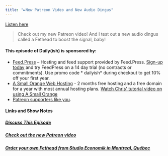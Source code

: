 ```yaml
---
title: "►New Patreon Video and New Audio Dingus"
---
```

<p><a href="http://goodstuff.fm/dailyish/136">Listen here</a></p>
<blockquote><p>
  Check out my new Patreon video! And I test out a new audio dingus called a Fethead to boost the signal, baby!
</p></blockquote>
<h4>This episode of Daily(ish) is sponsored by:</h4>
<ul>
<li><a href="http://ift.tt/1e3iZVa">Feed.Press</a> – Hosting and feed support provided by Feed.Press. <a href="http://ift.tt/1e3iZVa">Sign-up today</a> and try FeedPress on a 14 day trial (no contracts or commitments). Use promo code * dailyish* during checkout to get 10% off your first year.</li>
<li><a href="http://ift.tt/1CsQlrL">A Small Orange Web Hosting</a> - 2 months free hosting and a free domain for a year with most annual hosting plans. <a href="https://www.youtube.com/watch?v=_dQr69-dkbU">Watch Chris&#39; tutorial video on using A Small Orange</a></li>
<li><a href="http://ift.tt/1m1PRjr">Patreon supporters like you</a>.</li>
</ul>
<h4>Links and Show Notes</h4>
<h5><a href="http://ift.tt/1KCjBtR" target="_blank">Discuss This Episode</a></h5>
<h5><a href="http://ift.tt/1GqSR3z" target="_blank">Check out the new Patreon video</a></h5>
<h5><a href="http://ift.tt/1KCjzCm" target="_blank">Order your own Fethead from Studio Economik in Montreal, Québec</a></h5>
<p><img src="http://ift.tt/1jffiiv" height="1" width="1"/></p>

